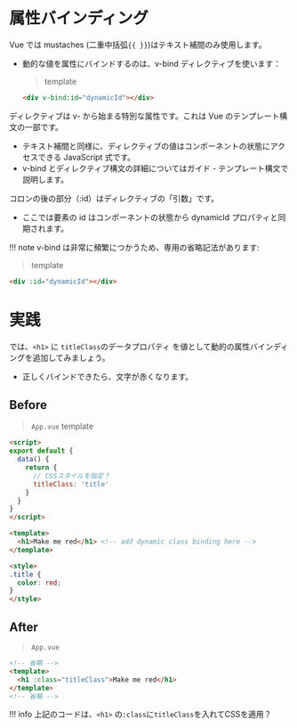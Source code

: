 
# 属性バインディング
Vue では mustaches (二重中括弧`{{ }}`)はテキスト補間のみ使用します。
- 動的な値を属性にバインドするのは、v-bind ディレクティブを使います：
  >template
  ```html
  <div v-bind:id="dynamicId"></div>
  ```

ディレクティブは v- から始まる特別な属性です。これは Vue のテンプレート構文の一部です。

- テキスト補間と同様に、ディレクティブの値はコンポーネントの状態にアクセスできる JavaScript 式です。
- v-bind とディレクティブ構文の詳細についてはガイド - テンプレート構文で説明します。

コロンの後の部分（:id）はディレクティブの「引数」です。

- ここでは要素の id はコンポーネントの状態から dynamicId プロパティと同期されます。

!!! note v-bind は非常に頻繁につかうため、専用の省略記法があります:
>template
```html
<div :id="dynamicId"></div>
```

# 実践

では、`<h1>` に `titleClass`のデータプロパティ を値として動的の属性バインディングを追加してみましょう。

- 正しくバインドできたら、文字が赤くなります。

## Before
>`App.vue`
>template
```html
<script>
export default {
  data() {
    return {
      // CSSスタイルを指定？
      titleClass: 'title'
    }
  }
}
</script>

<template>
  <h1>Make me red</h1> <!-- add dynamic class binding here -->
</template>

<style>
.title {
  color: red;
}
</style>
```

## After
>`App.vue`
```html
<!-- 省略 -->
<template>
  <h1 :class="titleClass">Make me red</h1>
</template>
<!-- 省略 -->
```

!!! info 上記のコードは、`<h1>` の`:class`に`titleClass`を入れてCSSを適用？
